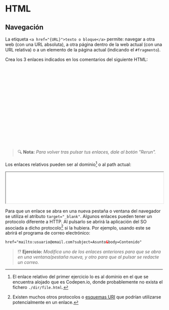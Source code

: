 # HTML
## Navegación

La etiqueta `<a href="{URL}">texto o bloque</a>` permite: navegar a otra web (con una URL absoluta), a otra página dentro de la web actual (con una URL relativa) o a un elemento de la página actual (indicando el `#fragmento`).

Crea los 3 enlaces indicados en los comentarios del siguiente HTML:

<div class="codepen" data-prefill data-height="350" data-theme-id="light" data-default-tab="html,result" data-editable="true" style="opacity:0">
<pre data-lang="css">
#contenido { margin:120px 0 120px 0; }
</pre>
<pre data-lang="html">
&lt;body>
&lt;h1>Navegación&lt;/h1>
&lt;!-- 1. Enlace al elemento cuyo id es "contenido" -->
&lt;a>Contenido&lt;/a>
&lt;!-- 2. Enlace absoluto a https://en.wikipedia.org/wiki/Hyperlink -->
&lt;a>Externo&lt;/a>
&lt;!-- 3. Enlace relativo a ./dir/file.html -->
&lt;a>Interno&lt;/a>

&lt;p id="contenido">Este elemento puede enlazarse utilizando su id en el fragmento de la URL: #contenido&lt;/p>
&lt;a href="#">Volver arriba&lt;/a>
&lt;/body>
</pre>
</div>

> 🔍 **Nota:** _Para volver tras pulsar tus enlaces, dale al botón "Rerun"._

Los enlaces relativos pueden ser al dominio[^1] o al path actual:

<iframe src="./files/relative-link-a.html" width="100%" height="100" style="background:white;"></iframe>

Para que un enlace se abra en una nueva pestaña o ventana del navegador se utiliza el atributo `target="_blank"`. Algunos enlaces pueden tener un protocolo diferente a HTTP. Al pulsarlo se abrirá la aplicación del SO asociada a dicho protocolo[^2] si la hubiera. Por ejemplo, usando este se abrirá el programa de correo electrónico:
```html
href="mailto:usuario@email.com?subject=Asunto&body=Contenido"
```

> ⁉️ **Ejercicio:** _Modifica uno de los enlaces anteriores para que se abra en una ventana/pestaña nueva, y otro para que al pulsar se redacte un correo._

[^1]: El enlace relativo del primer ejercicio lo es al dominio en el que se encuentra alojado que es Codepen.io, donde probablemente no exista el fichero `./dir/file.html`.

[^2]: Existen muchos otros protocolos o [esquemas URI](https://en.wikipedia.org/wiki/List_of_URI_schemes) que podrían utilizarse potencialmente en un enlace.